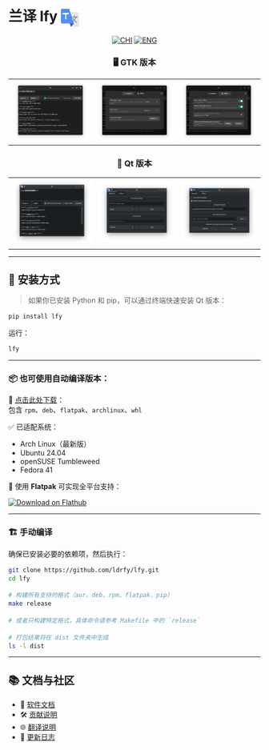 # 兰译 lfy <img src="data/resources/icons/hicolor/scalable/apps/cool.ldr.lfy.svg" width="36" height="36" alt="兰译" style="vertical-align: middle;" />

<div align="center">

[![CHI](https://img.shields.io/badge/CHI-中文-red?style=for-the-badge)](README_ZH.md) [![ENG](https://img.shields.io/badge/ENG-English-blue?style=for-the-badge)](README.md)

</div>

<div align="center">

### 🖥️ GTK 版本

<table>
  <tr>
    <td><img src="https://raw.githubusercontent.com/ldrfy/docs/main/images/gtk/main.png" alt="首页" width="100%"></td>
    <td><img src="https://raw.githubusercontent.com/ldrfy/docs/main/images/gtk/preference.png" alt="设置" width="100%"></td>
    <td><img src="https://raw.githubusercontent.com/ldrfy/docs/main/images/gtk/preference1.png" alt="设置1" width="100%"></td>
  </tr>
</table>

### 🧩 Qt 版本

<table>
  <tr>
    <td><img src="https://raw.githubusercontent.com/ldrfy/docs/main/images/qt/main.png" alt="首页" width="100%"></td>
    <td><img src="https://raw.githubusercontent.com/ldrfy/docs/main/images/qt/preference.png" alt="设置" width="100%"></td>
    <td><img src="https://raw.githubusercontent.com/ldrfy/docs/main/images/qt/preference1.png" alt="设置1" width="100%"></td>
  </tr>
</table>

</div>

---

## 🚀 安装方式

> 如果你已安装 Python 和 pip，可以通过终端快速安装 Qt 版本：

```bash
pip install lfy
```

运行：

```bash
lfy
```

---

### 📦 也可使用自动编译版本：

🔗 [点击此处下载](https://github.com/ldrfy/lfy/releases/tag/auto)：  
包含 `rpm`、`deb`、`flatpak`、`archlinux`、`whl`

✅ 已适配系统：

- Arch Linux（最新版）
- Ubuntu 24.04
- openSUSE Tumbleweed
- Fedora 41

🔁 使用 **Flatpak** 可实现全平台支持：

[![Download on Flathub](https://flathub.org/assets/badges/flathub-badge-en.png)](https://flathub.org/apps/details/cool.ldr.lfy)

---

### 🏗️ 手动编译

确保已安装必要的依赖项，然后执行：

```bash
git clone https://github.com/ldrfy/lfy.git
cd lfy

# 构建所有支持的格式（aur、deb、rpm、flatpak、pip）
make release

# 或者只构建特定格式，具体命令请参考 Makefile 中的 `release`

# 打包结果将在 dist 文件夹中生成
ls -l dist
```

---

## 📚 文档与社区

- 📘 [软件文档](https://github.com/ldrfy/docs)
- 🛠️ [贡献说明](https://github.com/ldrfy/docs/blob/main/CONTRIBUTE.md)
- 🌐 [翻译说明](https://github.com/ldrfy/docs/blob/main/TRANSLATE.md)
- 📝 [更新日志](https://github.com/ldrfy/docs/blob/main/CHANGELOG.md)
